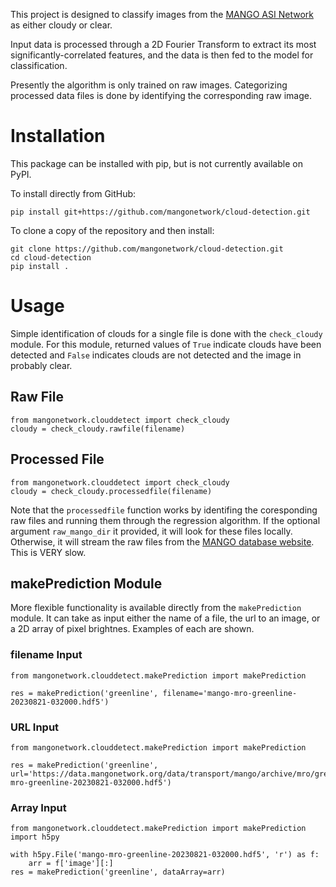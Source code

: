 This project is designed to classify images from the [MANGO ASI Network](https://data.mangonetwork.org/data/transport/mango/archive/) as either cloudy or clear.

Input data is processed through a 2D Fourier Transform to extract its most significantly-correlated features, and the data is then fed to the model for classification.

Presently the algorithm is only trained on raw images.  Categorizing processed data files is done by identifying the corresponding raw image.

# Installation

This package can be installed with pip, but is not currently available on PyPI.

To install directly from GitHub:
```
pip install git+https://github.com/mangonetwork/cloud-detection.git
```

To clone a copy of the repository and then install:
```
git clone https://github.com/mangonetwork/cloud-detection.git
cd cloud-detection
pip install .
```

# Usage

Simple identification of clouds for a single file is done with the `check_cloudy` module.  For this module, returned values of `True` indicate clouds have been detected and `False` indicates clouds are not detected and the image in probably clear.

## Raw File
```
from mangonetwork.clouddetect import check_cloudy
cloudy = check_cloudy.rawfile(filename)
```

## Processed File
```
from mangonetwork.clouddetect import check_cloudy
cloudy = check_cloudy.processedfile(filename)
```
Note that the `processedfile` function works by identifing the coresponding raw files and running them through the regression algorithm.  If the optional argument `raw_mango_dir` it provided, it will look for these files locally. Otherwise, it will stream the raw files from the [MANGO database website](https://data.mangonetwork.org/data/transport/mango/archive/).  This is VERY slow.

## makePrediction Module
More flexible functionality is available directly from the `makePrediction` module.  It can take as input either the name of a file, the url to an image, or a 2D array of pixel brightnes.  Examples of each are shown.

### filename Input
```
from mangonetwork.clouddetect.makePrediction import makePrediction

res = makePrediction('greenline', filename='mango-mro-greenline-20230821-032000.hdf5')
```

### URL Input
```
from mangonetwork.clouddetect.makePrediction import makePrediction

res = makePrediction('greenline', url='https://data.mangonetwork.org/data/transport/mango/archive/mro/greenline/raw/2023/233/03/mango-mro-greenline-20230821-032000.hdf5')
```

### Array Input
```
from mangonetwork.clouddetect.makePrediction import makePrediction
import h5py

with h5py.File('mango-mro-greenline-20230821-032000.hdf5', 'r') as f:
    arr = f['image'][:]
res = makePrediction('greenline', dataArray=arr)
```


